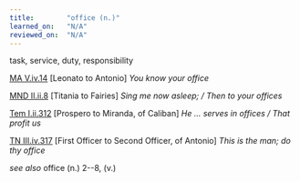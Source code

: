 ```yaml
---
title:        "office (n.)"
learned_on:   "N/A"
reviewed_on:  "N/A"
---
```


task, service, duty, responsibility

[MA V.iv.14](https://www.shakespeareswords.com/Public/Play.aspx?Act=5&Scene=4&WorkId=23#196906) \[Leonato to Antonio\] *You know your office*

[MND II.ii.8](https://www.shakespeareswords.com/Public/Play.aspx?Act=2&Scene=2&WorkId=4#126216) \[Titania to Fairies\] *Sing me now asleep; / Then to your offices*

[Tem I.ii.312](https://www.shakespeareswords.com/Public/Play.aspx?Act=1&Scene=2&WorkId=12#156699) \[Prospero to Miranda, of Caliban\] *He ... serves in offices / That profit us*

[TN III.iv.317](https://www.shakespeareswords.com/Public/Play.aspx?Act=3&Scene=4&WorkId=21#188762) \[First Officer to Second Officer, of Antonio\] *This is the man; do thy office*

*see also* office (n.) 2--8, (v.)

